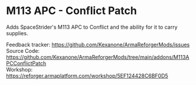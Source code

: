 # M113 APC - Conflict Patch

Adds SpaceStrider's M113 APC to Conflict and the ability for it to carry supplies.

Feedback tracker: https://github.com/Kexanone/ArmaReforgerMods/issues<br>
Source Code: https://github.com/Kexanone/ArmaReforgerMods/tree/main/addons/M113APCConflictPatch<br>
Workshop: https://reforger.armaplatform.com/workshop/5EF124428C6BF0D5
